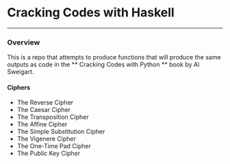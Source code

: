 # Cracking Codes with Haskell
***
### Overview
This is a repo that attempts to produce functions that will produce the same outputs as code in the ** Cracking Codes with Python ** book by Al Sweigart.

#### Ciphers
- The Reverse Cipher
- The Caesar Cipher
- The Transposition Cipher
- The Affine Cipher
- The Simple Substitution Cipher
- The Vigenere Cipher
- The One-Time Pad Cipher
- The Public Key Cipher

